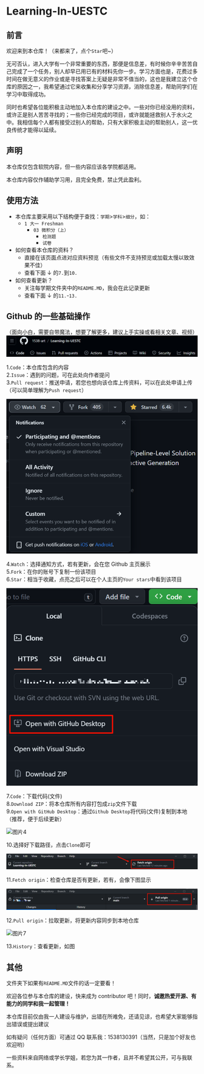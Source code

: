 # Learning-In-UESTC

## 前言

欢迎来到本仓库！（来都来了，点个`Star`吧~）

无可否认，进入大学有一个非常重要的东西，那便是信息差，有时候你辛辛苦苦自己完成了一个任务，别人却早已用已有的材料先你一步。学习方面也是，花费过多时间在做无意义的作业或是寻找答案上无疑是非常不值当的，这也是我建立这个仓库的原因之一，我希望通过它来收集和分享学习资源，消除信息差，帮助同学们在学习中取得成功。

同时也希望各位能积极主动地加入本仓库的建设之中。一些对你已经没用的资料，或许正是别人苦苦寻找的；一些你已经完成的项目，或许就能拯救别人于水火之中。我相信每个人都有接受过别人的帮助，只有大家积极主动的帮助别人，这一优良传统才能得以延续。

## 声明

本仓库仅包含软院内容，但一些内容应该各学院都适用。

本仓库内容仅作辅助学习用，且完全免费，禁止凭此盈利。

## 使用方法

- 本仓库主要采用以下结构便于查找：`学期`>`学科`>`细分`，如：
  - `1 大一 Freshman`
    - `03 微积分（上）`
      - `检测题`
      - `试卷`
- 如何查看本仓库的资料？
  - 直接在该页面点进对应资料预览（有些文件不支持预览或加载太慢以致效果不佳）
  - 查看下面 ↓ 的`7.`到`10.`
- 如何查看更新？
  - 关注每学期文件夹中的`README.MD`，我会在此记录更新
  - 查看下面 ↓ 的`11.`-`13.`

## Github 的一些基础操作

（面向小白，需要自带魔法，想要了解更多，建议上手实操或看相关文章、视频）![图片1](img/01.png)

1.`Code`：本仓库包含的内容  
2.`Issue`：遇到的问题，可在此处向作者提问  
3.`Pull request`：推送申请，若您也想向该仓库上传资料，可以在此处申请上传（可以简单理解为`Push request`）

![图片2](img/02.png)

4.`Watch`：选择通知方式，若有更新，会在您 Github 主页展示  
5.`Fork`：在你的账号下复制一份该项目  
6.`Star`：相当于收藏，点亮之后可以在个人主页的`Your stars`中看到该项目

![图片3](img/03.png)

7.`Code`：下载代码(文件)  
8.`Download ZIP`：将本仓库所有内容打包成`zip`文件下载  
9.`Open with GitHub Desktop`：通过`Github Desktop`将代码(文件)复制到本地（推荐，便于后续更新）

![图片4](img/04.png)

10.选择好下载路径，点击`Clone`即可

![图片5](img/05.png)

11.`Fetch origin`：检查仓库是否有更新，若有，会像下图显示

![图片6](img/06.png)

12.`Pull origin`：拉取更新，将更新内容同步到本地仓库

![图片7](img/07.png)

13.`History`：查看更新，如图

## 其他

文件夹下如果有`README.MD`文件的话一定要看！

欢迎各位参与本仓库的建设，快来成为 contributor 吧！同时，**诚邀热爱开源、有能力的同学和我一起管理！**

本仓库目前仅由我一人建设与维护，出错在所难免，还请见谅，也希望大家能够指出错误或提出建议

如有疑问（任何方面）可通过 QQ 联系我：1538130391（当然，只是加个好友也欢迎哟）

一些资料来自网络或学长学姐，若您为其一作者，且并不希望其公开，可与我联系。
